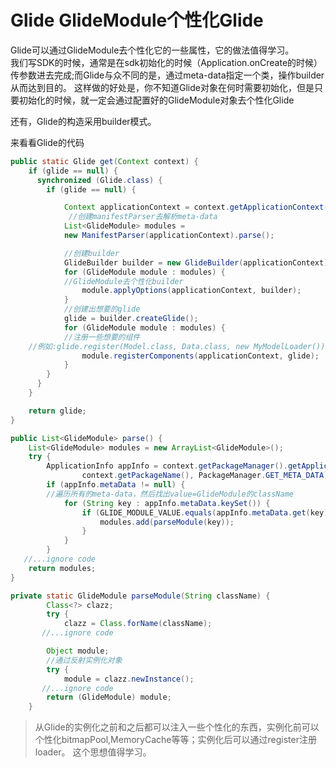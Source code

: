 # Glide GlideModule个性化Glide

Glide可以通过GlideModule去个性化它的一些属性，它的做法值得学习。<br/>
我们写SDK的时候，通常是在sdk初始化的时候（Application.onCreate的时候）传参数进去完成;而Glide与众不同的是，通过meta-data指定一个类，操作builder从而达到目的。
这样做的好处是，你不知道Glide对象在何时需要初始化，但是只要初始化的时候，就一定会通过配置好的GlideModule对象去个性化Glide

还有，Glide的构造采用builder模式。


来看看Glide的代码

```java
public static Glide get(Context context) {
    if (glide == null) {
      synchronized (Glide.class) {
        if (glide == null) {

            Context applicationContext = context.getApplicationContext();
             //创建manifestParser去解析meta-data
            List<GlideModule> modules =
            new ManifestParser(applicationContext).parse();

            //创建builder
            GlideBuilder builder = new GlideBuilder(applicationContext);
            for (GlideModule module : modules) {
            //GlideModule去个性化builder
                module.applyOptions(applicationContext, builder);
            }
            //创建出想要的glide
            glide = builder.createGlide();
            for (GlideModule module : modules) {
            //注册一些想要的组件
    //例如:glide.register(Model.class, Data.class, new MyModelLoader());
                module.registerComponents(applicationContext, glide);
            }
        }
      }
    }

    return glide;
}

```

```java
public List<GlideModule> parse() {
    List<GlideModule> modules = new ArrayList<GlideModule>();
    try {
        ApplicationInfo appInfo = context.getPackageManager().getApplicationInfo(
                context.getPackageName(), PackageManager.GET_META_DATA);
        if (appInfo.metaData != null) {
        //遍历所有的meta-data，然后找出value=GlideModule的className
            for (String key : appInfo.metaData.keySet()) {
                if (GLIDE_MODULE_VALUE.equals(appInfo.metaData.get(key))) {
                    modules.add(parseModule(key));
                }
            }
        }
   //...ignore code
    return modules;
}

```

```java
private static GlideModule parseModule(String className) {
        Class<?> clazz;
        try {
            clazz = Class.forName(className);
       //...ignore code

        Object module;
        //通过反射实例化对象
        try {
            module = clazz.newInstance();
       //...ignore code
        return (GlideModule) module;
    }

```

> 从Glide的实例化之前和之后都可以注入一些个性化的东西，实例化前可以个性化bitmapPool,MemoryCache等等；实例化后可以通过register注册loader。
> 这个思想值得学习。

